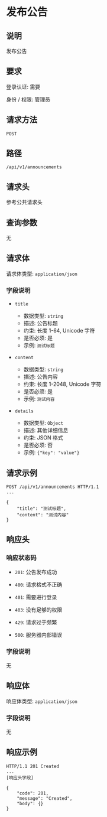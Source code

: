 # 发布公告

## 说明

发布公告

## 要求

登录认证: 需要

身份 / 权限: 管理员

## 请求方法

`POST`

## 路径

`/api/v1/announcements`

## 请求头

参考公共请求头

## 查询参数

无

## 请求体

请求体类型: `application/json`

### 字段说明

- `title`
    - 数据类型: `string`
    - 描述: 公告标题
    - 约束: 长度 1-64, Unicode 字符
    - 是否必须: 是
    - 示例: `测试标题`

- `content`
    - 数据类型: `string`
    - 描述: 公告内容
    - 约束: 长度 1-2048, Unicode 字符
    - 是否必须: 是
    - 示例: `测试内容`

- `details`
    - 数据类型: `Object`
    - 描述: 其他详细信息
    - 约束: JSON 格式
    - 是否必须: 否
    - 示例: `{"key": "value"}`

## 请求示例

```
POST /api/v1/announcements HTTP/1.1
...

{
    "title": "测试标题",
    "content": "测试内容"
}

```

## 响应头

### 响应状态码

- `201`: 公告发布成功

- `400`: 请求格式不正确

- `401`: 需要进行登录

- `403`: 没有足够的权限

- `429`: 请求过于频繁

- `500`: 服务器内部错误

### 字段说明

无

## 响应体

响应体类型: `application/json`

### 字段说明

无

## 响应示例

```
HTTP/1.1 201 Created
...
[响应头字段]

{
    "code": 201,
    "message": "Created",
    "body": {}
}
```